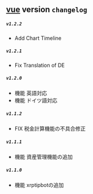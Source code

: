 ## [vue](./README.md) version `changelog`

##### `v1.2.2`
- Add Chart Timeline

##### `v1.2.1`
- Fix Translation of DE

##### `v1.2.0`
- 機能 英語対応
- 機能 ドイツ語対応

##### `v1.1.2`
- FIX 税金計算機能の不具合修正

##### `v1.1.1`
- 機能 資産管理機能の追加

##### `v1.1.0`
- 機能 xrptipbotの追加